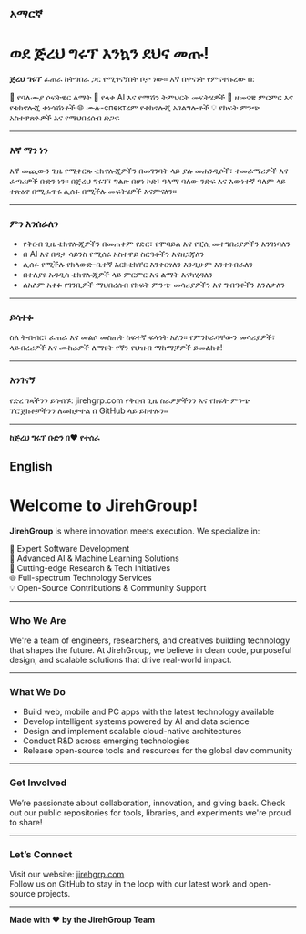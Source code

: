 ## አማርኛ

# ወደ ጅረህ ግሩፕ እንኳን ደህና መጡ!
**ጅረህ ግሩፕ** ፈጠራ ከትግበራ ጋር የሚገናኝበት ቦታ ነው። እኛ በዋናነት የምናተኩረው በ:

🚀 የባለሙያ ሶፍትዌር ልማት
🧠 የላቀ AI እና የማሽን ትምህርት መፍትሄዎች
🔬 ዘመናዊ ምርምር እና የቴክኖሎጂ ተነሳሽነቶች
🌐 ሙሉ-спектረም የቴክኖሎጂ አገልግሎቶች
💡 የክፍት ምንጭ አስተዋጽኦዎች እና የማህበረሰብ ድጋፍ

---

### እኛ ማን ነን
እኛ መጪውን ጊዜ የሚቀርጹ ቴክኖሎጂዎችን በመገንባት ላይ ያሉ መሐንዲሶች፣ ተመራማሪዎች እና ፈጣሪዎች ቡድን ነን። በጅረህ ግሩፕ፣ ግልጽ በሆነ ኮድ፣ ዓላማ ባለው ንድፍ እና እውነተኛ ዓለም ላይ ተጽዕኖ በሚፈጥሩ ሊሰፉ በሚችሉ መፍትሄዎች እናምናለን።

---

### ምን እንሰራለን

- የቅርብ ጊዜ ቴክኖሎጂዎችን በመጠቀም የድር፣ የሞባይል እና የፒሲ መተግበሪያዎችን እንገነባለን
- በ AI እና በዳታ ሳይንስ የሚሰሩ አስተዋይ ስርዓቶችን እናዘጋጃለን
- ሊሰፉ የሚችሉ የክላውድ-ቤተኛ አርክቴክቸር እንቀርፃለን እንዲሁም እንተገብራለን
- በተለያዩ አዳዲስ ቴክኖሎጂዎች ላይ ምርምር እና ልማት እናካሂዳለን
- ለአለም አቀፉ የገንቢዎች ማህበረሰብ የክፍት ምንጭ መሳሪያዎችን እና ግብዓቶችን እንለቃለን

---

### ይሳተፉ
ስለ ትብብር፣ ፈጠራ እና መልሶ መስጠት ከፍተኛ ፍላጎት አለን። የምንኮራባቸውን መሳሪያዎች፣ ላይብረሪዎች እና ሙከራዎች ለማየት የኛን የህዝብ ማከማቻዎች ይመልከቱ!

---

### እንገናኝ
የድረ ገጻችንን ይጎብኙ: jirehgrp.com
የቅርብ ጊዜ ስራዎቻችንን እና የክፍት ምንጭ ፕሮጀክቶቻችንን ለመከታተል በ GitHub ላይ ይከተሉን።

---

**ከጅረህ ግሩፕ ቡድን በ❤️ የተሰራ**



## English

# Welcome to JirehGroup!

**JirehGroup** is where innovation meets execution. We specialize in:

🚀 Expert Software Development  
🧠 Advanced AI & Machine Learning Solutions  
🔬 Cutting-edge Research & Tech Initiatives  
🌐 Full-spectrum Technology Services  
💡 Open-Source Contributions & Community Support  

---

### Who We Are  
We're a team of engineers, researchers, and creatives building technology that shapes the future. At JirehGroup, we believe in clean code, purposeful design, and scalable solutions that drive real-world impact.

---

### What We Do  
- Build web, mobile and PC apps with the latest technology available
- Develop intelligent systems powered by AI and data science  
- Design and implement scalable cloud-native architectures  
- Conduct R&D across emerging technologies  
- Release open-source tools and resources for the global dev community

---

### Get Involved  
We’re passionate about collaboration, innovation, and giving back. Check out our public repositories for tools, libraries, and experiments we're proud to share!

---

### Let’s Connect  
Visit our website: [jirehgrp.com](https://jirehgrp.com)  
Follow us on GitHub to stay in the loop with our latest work and open-source projects.

---

**Made with ❤️ by the JirehGroup Team**
